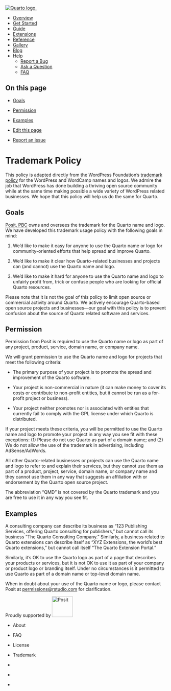 <a href="./index.html" class="navbar-brand navbar-brand-logo"><img
src="./quarto.png" class="navbar-logo" alt="Quarto logo." /></a>

<span class="navbar-toggler-icon"></span>

-   <a href="./index.html" class="nav-link"><span
    class="menu-text">Overview</span></a>
-   <a href="./docs/get-started/index.html" class="nav-link"><span
    class="menu-text">Get Started</span></a>
-   <a href="./docs/guide/index.html" class="nav-link"><span
    class="menu-text">Guide</span></a>
-   <a href="./docs/extensions/index.html" class="nav-link"><span
    class="menu-text">Extensions</span></a>
-   <a href="./docs/reference/index.html" class="nav-link"><span
    class="menu-text">Reference</span></a>
-   <a href="./docs/gallery/index.html" class="nav-link"><span
    class="menu-text">Gallery</span></a>
-   <a href="./docs/blog/index.html" class="nav-link"><span
    class="menu-text">Blog</span></a>
-   <a href="#" id="nav-menu-help" class="nav-link dropdown-toggle"
    role="button" data-bs-toggle="dropdown" aria-expanded="false"><span
    class="menu-text">Help</span></a>
    -   <a href="https://github.com/quarto-dev/quarto-cli/issues"
        class="dropdown-item"><em></em> <span class="dropdown-text">Report a
        Bug</span></a>
    -   <a href="https://github.com/quarto-dev/quarto-cli/discussions"
        class="dropdown-item"><em></em> <span class="dropdown-text">Ask a
        Question</span></a>
    -   <a href="./docs/faq/index.html" class="dropdown-item"><em></em> <span
        class="dropdown-text">FAQ</span></a>

<a href="https://twitter.com/quarto_pub"
class="quarto-navigation-tool px-1" aria-label="Quarto Twitter"
title="Quarto Twitter"><em></em></a>
<a href="https://github.com/quarto-dev/quarto-cli"
class="quarto-navigation-tool px-1" aria-label="Quarto GitHub"
title="Quarto GitHub"><em></em></a>
<a href="https://quarto.org/docs/blog/index.xml"
class="quarto-navigation-tool px-1" aria-label="Quarto Blog RSS"
title="Quarto Blog RSS"><em></em></a>

## On this page

-   <a href="#goals" id="toc-goals" class="nav-link active"
    data-scroll-target="#goals">Goals</a>
-   <a href="#permission" id="toc-permission" class="nav-link"
    data-scroll-target="#permission">Permission</a>
-   <a href="#examples" id="toc-examples" class="nav-link"
    data-scroll-target="#examples">Examples</a>

-   <a
    href="https://github.com/quarto-dev/quarto-web/edit/main/trademark.qmd"
    class="toc-action"><em></em>Edit this page</a>
-   <a href="https://github.com/quarto-dev/quarto-cli/issues/new/choose"
    class="toc-action"><em></em>Report an issue</a>

# Trademark Policy

This policy is adapted directly from the WordPress Foundation’s
[trademark policy](https://wordpressfoundation.org/trademark-policy/)
for the WordPress and WordCamp names and logos. We admire the job that
WordPress has done building a thriving open source community while at
the same time making possible a wide variety of WordPress related
businesses. We hope that this policy will help us do the same for
Quarto.

## Goals

[Posit, PBC](https://www.posit.co/about/) owns and oversees the
trademark for the Quarto name and logo. We have developed this trademark
usage policy with the following goals in mind:

1.  We’d like to make it easy for anyone to use the Quarto name or logo
    for community-oriented efforts that help spread and improve Quarto.

2.  We’d like to make it clear how Quarto-related businesses and
    projects can (and cannot) use the Quarto name and logo.

3.  We’d like to make it hard for anyone to use the Quarto name and logo
    to unfairly profit from, trick or confuse people who are looking for
    official Quarto resources.

Please note that it is not the goal of this policy to limit open source
or commercial activity around Quarto. We actively encourage Quarto-based
open source projects and businesses—our goal with this policy is to
prevent confusion about the source of Quarto related software and
services.

## Permission

Permission from Posit is required to use the Quarto name or logo as part
of any project, product, service, domain name, or company name.

We will grant permission to use the Quarto name and logo for projects
that meet the following criteria:

-   The primary purpose of your project is to promote the spread and
    improvement of the Quarto software.

-   Your project is non-commercial in nature (it can make money to cover
    its costs or contribute to non-profit entities, but it cannot be run
    as a for-profit project or business).

-   Your project neither promotes nor is associated with entities that
    currently fail to comply with the GPL license under which Quarto is
    distributed.

If your project meets these criteria, you will be permitted to use the
Quarto name and logo to promote your project in any way you see fit with
these exceptions: (1) Please do not use Quarto as part of a domain name;
and (2) We do not allow the use of the trademark in advertising,
including AdSense/AdWords.

All other Quarto-related businesses or projects can use the Quarto name
and logo to refer to and explain their services, but they cannot use
them as part of a product, project, service, domain name, or company
name and they cannot use them in any way that suggests an affiliation
with or endorsement by the Quarto open source project.

The abbreviation “QMD” is not covered by the Quarto trademark and you
are free to use it in any way you see fit.

## Examples

A consulting company can describe its business as “123 Publishing
Services, offering Quarto consulting for publishers,” but cannot call
its business “The Quarto Consulting Company.” Similarly, a business
related to Quarto extensions can describe itself as “XYZ Extensions, the
world’s best Quarto extensions,” but cannot call itself “The Quarto
Extension Portal.”

Similarly, it’s OK to use the Quarto logo as part of a page that
describes your products or services, but it is not OK to use it as part
of your company or product logo or branding itself. Under no
circumstances is it permitted to use Quarto as part of a domain name or
top-level domain name.

When in doubt about your use of the Quarto name or logo, please contact
Posit at <permissions@rstudio.com> for clarification.

Proudly supported by [<img
src="https://www.rstudio.com/assets/img/posit-logo-fullcolor-TM.svg"
class="img-fluid" width="65" alt="Posit" />](https://posit.co)

-   <a href="./about.html" class="nav-link"></a>

    About

-   <a href="./docs/faq/index.html" class="nav-link"></a>

    FAQ

-   <a href="./license.html" class="nav-link"></a>

    License

-   <a href="./trademark.html" class="nav-link active"
    aria-current="page"></a>

    Trademark

-   <a href="https://twitter.com/quarto_pub" class="nav-link"><em></em></a>
-   <a href="https://github.com/quarto-dev/quarto-cli"
    class="nav-link"><em></em></a>
-   <a href="https://quarto.org/docs/blog/index.xml"
    class="nav-link"><em></em></a>
